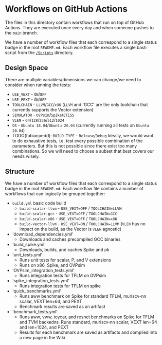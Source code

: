 <!--
Copyright (c) 2023 TUM Department of Electrical and Computer Engineering - Chair of Electronic Design Automation.

This file is part of muRISCV-NN.
See https://github.com/tum-ei-eda/muriscv-nn for further info.

Licensed under the Apache License, Version 2.0 (the "License");
you may not use this file except in compliance with the License.
You may obtain a copy of the License at

    http://www.apache.org/licenses/LICENSE-2.0

Unless required by applicable law or agreed to in writing, software
distributed under the License is distributed on an "AS IS" BASIS,
WITHOUT WARRANTIES OR CONDITIONS OF ANY KIND, either express or implied.
See the License for the specific language governing permissions and
limitations under the License.
-->
# Workflows on GitHub Actions
The files in this directory contain workflows that run on top of GitHub Actions. They are executed once every day and when someone pushes to the `main` branch.

We have a number of workflow files that each correspond to a single status badge in the root `README.md`. Each workflow file executes a single bash script from the [`/Scripts`](/Scripts) directory. 

## Design Space
There are multiple variables/dimensions we can change/we need to consider when running the tests:
- `USE_VEXT` - `ÒN`/`OFF`
- `USE_PEXT` - `ÒN`/`OFF`
- `TOOLCHAIN` - `LLVM`/`GCC`/`x86` (`LLVM` and 'GCC' are the only toolchain that currently supports the Vector extension)
- `SIMULATOR` - `OVPsim`/`Spike`/`ETISS`
- `VLEN` - `64`/`128`/`256`/`512`/`1024`
- `OS` - `Ubuntu 18.04`/`Ubuntu 20.04` (currently running all tests on `Ubuntu 20.04`)
- TODO(fabianpedd): `BUILD_TYPE` - `Release`/`Debug`
Ideally, we would want to do exhaustive tests, i.e. test every possible combination of the parameters. But this is not possible since there exist too many combinations. So we will need to choose a subset that best covers our needs wisely.

## Structure
We have a number of workflow files that each correspond to a single status badge in the root `README.md`. Each workflow file contains a number of workflows that can logically be grouped together:
- `build.yml` basic code build
    - `build-scalar-llvm` - `USE_VEXT=OFF` / `TOOLCHAIN=LLVM`
    - `build-scalar-gcc` - `USE_VEXT=OFF` / `TOOLCHAIN=GCC`
    - `build-scalar-x86` - `USE_VEXT=OFF` / `TOOLCHAIN=x86`
    - `build-vector-llvm` - `USE_VEXT=ON` / `TOOLCHAIN=LLVM` (`VLEN` has no impact on the build, as the Vector is `VLEN` agnostic)
- 'download_dependencies.yml' 
    - Downloads and caches precompiled GCC binaries
- 'build_spike.yml' 
    - Downloads, builds, and caches Spike and pk
- 'unit_tests.yml'
    -  Runs unit tests for scalar, P, and V extensions
    -  Runs on x86, Spike, and OVPsim
- 'OVPsim_integration_tests.yml'
    -  Runs integration tests for TFLM on OVPsim
- 'spike_integration_tests.yml'
    -  Runs integration tests for TFLM on spike
- 'quick_benchmarks.yml'
    -  Runs aww benchmark on Spike for standard TFLM, muriscv-nn scalar, VEXT len=64, and PEXT
    -  Benchmark results are saved as an artifact
- 'benchmark_tests.yml'
    -  Runs aww, vww, toycar, and resnet benchmarks on Spike for TFLM and TVM backedns.  Runs standard, muriscv-nn scalar, VEXT len=64 and len=1024, and PEXT
    -   Results for each benchmark are saved as artifacts and compiled into a new page in the Wiki
    
  
